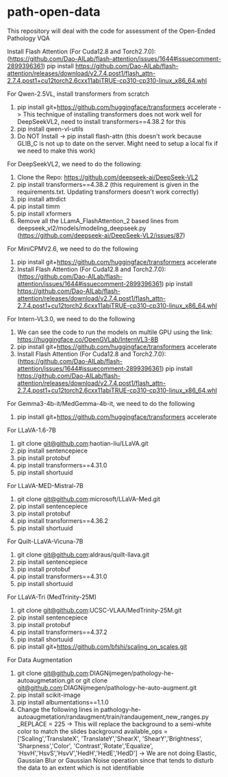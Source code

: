 # path-open-data
This repository will deal with the code for assessment of the Open-Ended Pathology VQA

Install Flash Attention (For Cuda12.8 and Torch2.7.0): (https://github.com/Dao-AILab/flash-attention/issues/1644#issuecomment-2899396361)
pip install https://github.com/Dao-AILab/flash-attention/releases/download/v2.7.4.post1/flash_attn-2.7.4.post1+cu12torch2.6cxx11abiTRUE-cp310-cp310-linux_x86_64.whl

For Qwen-2.5VL, install transformers from scratch

1. pip install git+https://github.com/huggingface/transformers accelerate -> This technique of installing transformers does not work well for DeepSeekVL2, need to install transformers==4.38.2 for this
2. pip install qwen-vl-utils
3. Do NOT Install -> pip install flash-attn (this doesn't work because GLIB_C is not up to date on the server. Might need to setup a local fix if we need to make this work)

For DeepSeekVL2, we need to do the following:

1. Clone the Repo: https://github.com/deepseek-ai/DeepSeek-VL2
2. pip install transformers==4.38.2 (this requirement is given in the requirements.txt. Updating transformers doesn't work correctly)
2. pip install attrdict
3. pip install timm
4. pip install xformers
4. Remove all the LLamA_FlashAttention_2 based lines from deepseek_vl2/models/modeling_deepseek.py (https://github.com/deepseek-ai/DeepSeek-VL2/issues/87)

For MiniCPMV2.6, we need to do the following
1. pip install git+https://github.com/huggingface/transformers accelerate
2. Install Flash Attention (For Cuda12.8 and Torch2.7.0): (https://github.com/Dao-AILab/flash-attention/issues/1644#issuecomment-2899396361)
pip install https://github.com/Dao-AILab/flash-attention/releases/download/v2.7.4.post1/flash_attn-2.7.4.post1+cu12torch2.6cxx11abiTRUE-cp310-cp310-linux_x86_64.whl

For Intern-VL3.0, we need to do the following
1. We can see the code to run the models on multile GPU using the link: https://huggingface.co/OpenGVLab/InternVL3-8B
2. pip install git+https://github.com/huggingface/transformers accelerate
3. Install Flash Attention (For Cuda12.8 and Torch2.7.0): (https://github.com/Dao-AILab/flash-attention/issues/1644#issuecomment-2899396361)
pip install https://github.com/Dao-AILab/flash-attention/releases/download/v2.7.4.post1/flash_attn-2.7.4.post1+cu12torch2.6cxx11abiTRUE-cp310-cp310-linux_x86_64.whl

For Gemma3-4b-it/MedGemma-4b-it, we need to do the following
1. pip install git+https://github.com/huggingface/transformers accelerate

For LLaVA-1.6-7B
1. git clone git@github.com:haotian-liu/LLaVA.git
2. pip install sentencepiece
3. pip install protobuf
4. pip install transformers==4.31.0
5. pip install shortuuid

For LLaVA-MED-Mistral-7B
1. git clone git@github.com:microsoft/LLaVA-Med.git
2. pip install sentencepiece
3. pip install protobuf
4. pip install transformers==4.36.2
5. pip install shortuuid

For Quilt-LLaVA-Vicuna-7B
1. git clone git@github.com:aldraus/quilt-llava.git
2. pip install sentencepiece
3. pip install protobuf
4. pip install transformers==4.31.0
5. pip install shortuuid

For LLaVA-Tri (MedTrinity-25M)
1. git clone git@github.com:UCSC-VLAA/MedTrinity-25M.git
2. pip install sentencepiece
3. pip install protobuf
4. pip install transformers==4.37.2
5. pip install shortuuid
6. pip install git+https://github.com/bfshi/scaling_on_scales.git

For Data Augmentation

1. git clone git@github.com:DIAGNijmegen/pathology-he-autoaugmetation.git or git clone git@github.com:DIAGNijmegen/pathology-he-auto-augment.git
2. pip install scikit-image
3. pip install albumentations==1.1.0
4. Change the following lines in pathology-he-autoaugmetation/randaugment/train/randaugement_new_ranges.py
_REPLACE = 225 -> This will replace the background to a semi-white color to match the slides background
available_ops = ['Scaling','TranslateX', 'TranslateY','ShearX', 'ShearY','Brightness', 'Sharpness','Color', 'Contrast','Rotate','Equalize', 'HsvH','HsvS','HsvV','HedH','HedE','HedD'] -> We are not doing Elastic, Gaussian Blur or Gaussian Noise operation since that tends to disturb the data to an extent which is not identifiable

